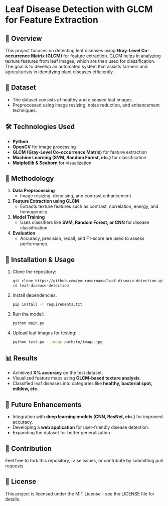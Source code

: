 # Leaf Disease Detection with GLCM for Feature Extraction

## 📌 Overview
This project focuses on detecting leaf diseases using **Gray-Level Co-occurrence Matrix (GLCM)** for feature extraction. GLCM helps in analyzing texture features from leaf images, which are then used for classification. The goal is to develop an automated system that assists farmers and agriculturists in identifying plant diseases efficiently.

## 📂 Dataset
- The dataset consists of healthy and diseased leaf images.
- Preprocessed using image resizing, noise reduction, and enhancement techniques.

## 🛠️ Technologies Used
- **Python**
- **OpenCV** for image processing
- **GLCM (Gray-Level Co-occurrence Matrix)** for feature extraction
- **Machine Learning (SVM, Random Forest, etc.)** for classification
- **Matplotlib & Seaborn** for visualization

## 🔬 Methodology
1. **Data Preprocessing**
   - Image resizing, denoising, and contrast enhancement.
2. **Feature Extraction using GLCM**
   - Extracts texture features such as contrast, correlation, energy, and homogeneity.
3. **Model Training**
   - Uses classifiers like **SVM, Random Forest, or CNN** for disease classification.
4. **Evaluation**
   - Accuracy, precision, recall, and F1-score are used to assess performance.

## 🚀 Installation & Usage
1. Clone the repository:
   ```sh
   git clone https://github.com/yourusername/leaf-disease-detection.git
   cd leaf-disease-detection
   ```
2. Install dependencies:
   ```sh
   pip install -r requirements.txt
   ```
3. Run the model:
   ```sh
   python main.py
   ```
4. Upload leaf images for testing:
   ```sh
   python test.py --image path/to/image.jpg
   ```

## 📊 Results
- Achieved **X% accuracy** on the test dataset.
- Visualized feature maps using **GLCM-based texture analysis**.
- Classified leaf diseases into categories like **healthy, bacterial spot, mildew, etc.**

## 📜 Future Enhancements
- Integration with **deep learning models (CNN, ResNet, etc.)** for improved accuracy.
- Developing a **web application** for user-friendly disease detection.
- Expanding the dataset for better generalization.

## 🤝 Contribution
Feel free to fork this repository, raise issues, or contribute by submitting pull requests.

## 📜 License
This project is licensed under the MIT License - see the LICENSE file for details.

